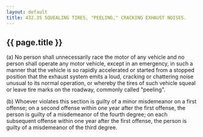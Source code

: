 ---
layout: default 
title: 432.35 SQUEALING TIRES, "PEELING," CRACKING EXHAUST NOISES.---

{{ page.title }}
----------------

​(a) No person shall unnecessarily race the motor of any vehicle and no
person shall operate any motor vehicle, except in an emergency, in such
a manner that the vehicle is so rapidly accelerated or started from a
stopped position that the exhaust system emits a loud, cracking or
chattering noise unusual to its normal operation, or whereby the tires
of such vehicle squeal or leave tire marks on the roadway, commonly
called "peeling".

​(b) Whoever violates this section is guilty of a minor misdemeanor on a
first offense; on a second offense within one year after the first
offense, the person is guilty of a misdemeanor of the fourth degree; on
each subsequent offense within one year after the first offense, the
person is guilty of a misdemeanor of the third degree.
